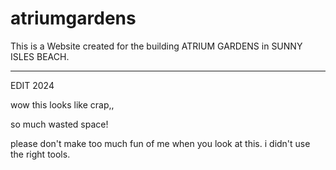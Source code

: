 # atriumgardens

This is a Website created for the building ATRIUM GARDENS in SUNNY ISLES BEACH.

____________________________________

EDIT 2024 

wow this looks like crap,,

so much wasted space!

please don't make too much fun of me when you look at this. i didn't use the right tools.
